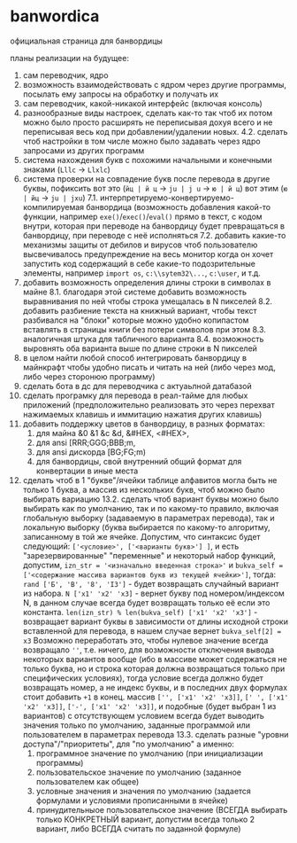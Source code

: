 # banwordica
официальная страница для банвордицы

планы реализации на будущее:
1. сам переводчик, ядро
2. возможность взаимодействовать с ядром через другие программы, посылать ему запросы на обработку и получать их
3. сам переводчик, какой-никакой интерфейс (включая консоль)
4. разнообразные виды настроек, сделать как-то так чтоб их потом можно было просто расширять не переписывая дохуя всего и не переписывая весь код при добавлении/удалении новых.
   4.2. сделать чтоб настройки в том числе можно было задавать через ядро запросами из других программ
5. система нахождения букв с похожими начальными и конечными знаками (`Lllc` -> `Llxlc`)
6. система проверки на совпадение букв после перевода в другие буквы, пофиксить вот это (`йц | й ц` -> `ju | j u` -> `ю | й ц`) вот этим (`ю | йц` -> `ju | jxu`)
7.1. интерпретируемо-конвертируемо-компилируемая банвордица (возможность добавления какой-то функции, например `exe()`/`exec()`/`eval()` прямо в текст, с кодом внутри, которая при переводе на банвордицу будет превращаться в банвордицу, при переводе с неё исполняться
   7.2. добавить какие-то механизмы защиты от дебилов и вирусов чтоб пользователю высвечивалось предупреждение на весь монитор когда он хочет запустить код содержащий в себе какие-то подозрительные элементы, например `import os`, `c:\\sytem32\...`, `c:\user`, и т.д.
8. добавить возможность определения длины строки в символах в майне
   8.1. благодаря этой системе добавить возможность выравнивания по ней чтобы строка умещалась в N пикселей
   8.2. добавить разбиение текста на книжный вариант, чтобы текст разбивался на "блоки" которые можно удобно копипастом вставлять в страницы книги без потери символов при этом
   8.3. аналогичная штука для табличного варианта
   8.4. возможность выровнять оба варианта выше по длине строки в N пикселей
9. в целом найти любой способ интегрировать банвордицу в майнкрафт чтобы удобно писать и читать на ней (либо через мод, либо через сторонюю программу)
10. сделать бота в дс для переводчика с актуаьлной датабазой
11. сделать програмку для перевода в реал-тайме для любых приложений (предположительно реализовать это через перехват нажимаемых клавишь и иммитацию нажатия других клавишь)
12. добавить поддержку цветов в банвордицу, в разных форматах:
    1. для майна &0 &1 &c &d, &#HEX, <#HEX>,
    2. для ansi [RRR;GGG;BBB;m,
    3. для ansi дискорда [BG;FG;m)
    4. для банвордицы, свой внутренний общий формат для конвертации в иные места
13. сделать чтоб в 1 "букве"/ячейки таблице алфавитов могла быть не только 1 буква, а массив из нескольких букв, чтоб можно было выбирать вариацию
    13.2. сделать чтоб вариант буквы можно было выбирать как по умолчанию, так и по какому-то правило, включая глобальную выборку (задаваемую в параметрах перевода), так и локальную выборку (буква выбирается по какому-то алгоритму, записанному в той же ячейке. Допустим, что синтаксис будет следующий: `['<условие>', ['<варианты букв>'] ]`, и есть "зарезервированные" "переменные" и некоторый набор функций, допустим, `izn_str = '<изначально введенная строка>'` и `bukva_self = ['<содержание массива вариантов букв из текущей ячейки>']`, тогда:
    `rand ['Б', 'B', '8', 'I3']` - будет возвращать случайный вариант из набора.
    `N ['x1' 'x2' 'x3]` - вернет букву под номером/индексом N, в данном случае всегда будет возвращать только её если это константа. 
    `len(izn_str) % len(bukva_self) ['x1' 'x2' 'x3']` - возвращает вариант буквы в зависимости от длины исходной строки вставленной для перевода, в нашем случае вернет `bukva_self[2] = x3`
    Возможно переработать это, чтобы нулевое значение всегда возвращало `''`, т.е. ничего, для возможности отключения вывода некоторых вариантов вообще (ибо в массиве может содержаться не только буква, но и строка которая должна возвращаться только при специфических условиях), тогда условие всегда должно будет возвращать номер, а не индекс буквы, и в последних двух формулах стоит добавить `+1` в конец.
    массив `['', ['x1' 'x2' 'x3]]`, `[' ', ['x1' 'x2' 'x3]]`, `['-', ['x1' 'x2' 'x3]]`, и подобные (будет выбран 1 из вариантов) с отсутствующем условием всегда будет выводить значения только по умолчанию, заданные программой или пользователем в параметрах перевода
    13.3. сделать разные "уровни доступа"/"приоритеты", для "по умолчанию" а именно:
       1. программное значение по умолчанию (при инициализации программы)
       2. пользовательское значение по умолчанию (заданное пользователем как общее)
       3. условные значения и значения по умолчанию (задается формулами и условиями прописанными в ячейке)
       4. принудительныое пользовательское значение (ВСЕГДА выбирать только КОНКРЕТНЫЙ вариант, допустим всегда только 2 вариант, либо ВСЕГДА считать по заданной формуле)
       
